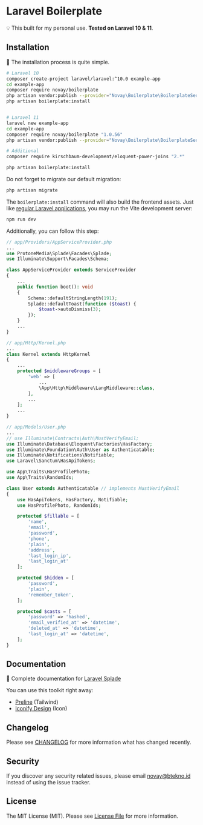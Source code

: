 # Laravel Boilerplate

💡 This built for my personal use. **Tested on Laravel 10 & 11**.

## Installation

📖 The installation process is quite simple.

```bash
# Laravel 10
composer create-project laravel/laravel:^10.0 example-app
cd example-app
composer require novay/boilerplate
php artisan vendor:publish --provider="Novay\Boilerplate\BoilerplateServiceProvider" --tag="config"
php artisan boilerplate:install


# Laravel 11
laravel new example-app
cd example-app
composer require novay/boilerplate "1.0.56"
php artisan vendor:publish --provider="Novay\Boilerplate\BoilerplateServiceProvider" --tag="config"

# Additional
composer require kirschbaum-development/eloquent-power-joins "2.*"

php artisan boilerplate:install
```

Do not forget to migrate our default migration:

```bash
php artisan migrate
````

The `boilerplate:install` command will also build the frontend assets. Just like [regular Laravel applications](https://laravel.com/docs/10.x/vite#running-vite), you may run the Vite development server:

```bash
npm run dev
````

Additionally, you can follow this step:

```php
// app/Providers/AppServiceProvider.php
...
use ProtoneMedia\Splade\Facades\Splade;
use Illuminate\Support\Facades\Schema;

class AppServiceProvider extends ServiceProvider
{
    ...
    public function boot(): void
    {
        Schema::defaultStringLength(191);
        Splade::defaultToast(function ($toast) {
            $toast->autoDismiss(3);
        });
    }
    ...
}

// app/Http/Kernel.php
...
class Kernel extends HttpKernel
{
    ...
    protected $middlewareGroups = [
        'web' => [
            ...
            \App\Http\Middleware\LangMiddleware::class,
        ],
        ...
    ];
    ...
}

// app/Models/User.php 
...
// use Illuminate\Contracts\Auth\MustVerifyEmail;
use Illuminate\Database\Eloquent\Factories\HasFactory;
use Illuminate\Foundation\Auth\User as Authenticatable;
use Illuminate\Notifications\Notifiable;
use Laravel\Sanctum\HasApiTokens;

use App\Traits\HasProfilePhoto;
use App\Traits\RandomIds;

class User extends Authenticatable // implements MustVerifyEmail
{
    use HasApiTokens, HasFactory, Notifiable;
    use HasProfilePhoto, RandomIds;

    protected $fillable = [
        'name',
        'email',
        'password',
        'phone',
        'plain',
        'address',
        'last_login_ip',
        'last_login_at'
    ];

    protected $hidden = [
        'password',
        'plain',
        'remember_token',
    ];

    protected $casts = [
        'password' => 'hashed',
        'email_verified_at' => 'datetime',
        'deleted_at' => 'datetime',
        'last_login_at' => 'datetime',
    ];
}
````

## Documentation

📖 Complete documentation for [Laravel Splade](https://splade.dev/docs/introducing-splade)

You can use this toolkit right away:
- [Preline](https://preline.co/docs/index.html) (Tailwind)
- [Iconify Design](https://icon-sets.iconify.design) (Icon)

## Changelog

Please see [CHANGELOG](CHANGELOG.md) for more information what has changed recently.

## Security

If you discover any security related issues, please email novay@btekno.id instead of using the issue tracker.

## License

The MIT License (MIT). Please see [License File](LICENSE.md) for more information.
